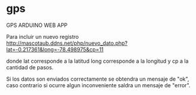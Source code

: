 # gps
GPS ARDUINO WEB APP

Para incluir un nuevo registro
http://mascotaub.ddns.net/php/nuevo_dato.php?lat=-0.217361&long=-78.498975&cp=11

donde lat corresponde a la latitud
long corresponde a la longitud
y cp a la cantidad de pasos.

Si los datos son enviados correctamente se obtendra un mensaje de "ok", caso contrario si ocurre algun inconveniente saldra un mensaje de "error".